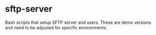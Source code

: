 # sftp-server
Bash scripts that setup SFTP server and users.
These are demo versions and need to be adjusted for specific environments.